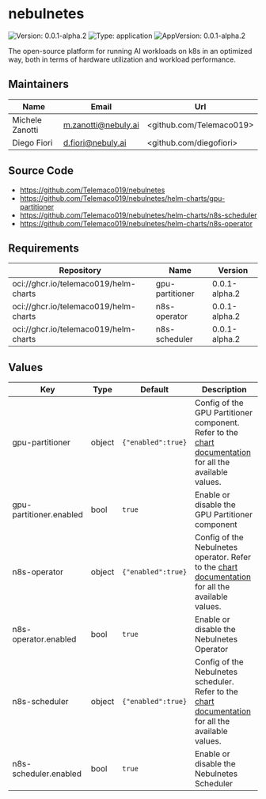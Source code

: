 # nebulnetes

![Version: 0.0.1-alpha.2](https://img.shields.io/badge/Version-0.0.1--alpha.2-informational?style=flat-square) ![Type: application](https://img.shields.io/badge/Type-application-informational?style=flat-square) ![AppVersion: 0.0.1-alpha.2](https://img.shields.io/badge/AppVersion-0.0.1--alpha.2-informational?style=flat-square)

The open-source platform for running AI workloads on k8s in an optimized way, both in terms of hardware utilization and workload performance.

## Maintainers

| Name | Email | Url |
| ---- | ------ | --- |
| Michele Zanotti | <m.zanotti@nebuly.ai> | <github.com/Telemaco019> |
| Diego Fiori | <d.fiori@nebuly.ai> | <github.com/diegofiori> |

## Source Code

* <https://github.com/Telemaco019/nebulnetes>
* <https://github.com/Telemaco019/nebulnetes/helm-charts/gpu-partitioner>
* <https://github.com/Telemaco019/nebulnetes/helm-charts/n8s-scheduler>
* <https://github.com/Telemaco019/nebulnetes/helm-charts/n8s-operator>

## Requirements

| Repository | Name | Version |
|------------|------|---------|
| oci://ghcr.io/telemaco019/helm-charts | gpu-partitioner | 0.0.1-alpha.2 |
| oci://ghcr.io/telemaco019/helm-charts | n8s-operator | 0.0.1-alpha.2 |
| oci://ghcr.io/telemaco019/helm-charts | n8s-scheduler | 0.0.1-alpha.2 |

## Values

| Key | Type | Default | Description |
|-----|------|---------|-------------|
| gpu-partitioner | object | `{"enabled":true}` | Config of the GPU Partitioner component. Refer to the [chart documentation](https://github.com/Telemaco019/nebulnetes/tree/main/helm-charts/gpu-partitioner) for all the available values. |
| gpu-partitioner.enabled | bool | `true` | Enable or disable the GPU Partitioner component |
| n8s-operator | object | `{"enabled":true}` | Config of the Nebulnetes operator. Refer to the [chart documentation](https://github.com/Telemaco019/nebulnetes/tree/main/helm-charts/n8s-operator) for all the available values. |
| n8s-operator.enabled | bool | `true` | Enable or disable the Nebulnetes Operator |
| n8s-scheduler | object | `{"enabled":true}` | Config of the Nebulnetes scheduler. Refer to the [chart documentation](https://github.com/Telemaco019/nebulnetes/tree/main/helm-charts/n8s-scheduler) for all the available values. |
| n8s-scheduler.enabled | bool | `true` | Enable or disable the Nebulnetes Scheduler |

